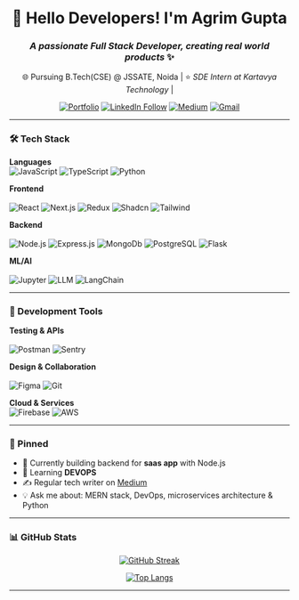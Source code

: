 <div align="center">
  
# 👋 Hello Developers! I'm Agrim Gupta 
### *A passionate Full Stack Developer, creating real world products* ✨
🌐 Pursuing B.Tech(CSE) @ JSSATE, Noida | 
⭐ *SDE Intern at Kartavya Technology* | 

[![Portfolio](https://img.shields.io/badge/🔗_Portfolio-000000?style=for-the-badge&logo=vercel&logoColor=whte)](https://agrimdev.vercel.app/)
[![LinkedIn Follow](https://img.shields.io/badge/LinkedIn-0077B5?style=for-the-badge&logo=linkedin&logoColor=white)](https://www.linkedin.com/in/agrim-gupta08/)
[![Medium](https://img.shields.io/badge/Medium-12100E?style=for-the-badge&logo=medium&logoColor=white)](https://medium.com/@agrimgupta0805)
[![Gmail](https://img.shields.io/badge/Gmail-D14836?style=for-the-badge&logo=gmail&logoColor=white)](mailto:agrimgupta8105@gmail.com)
  
</div>

---

### 🛠️ Tech Stack

**Languages**
<br/>
![JavaScript](https://img.shields.io/badge/-JavaScript-F7DF1E?logo=javascript&logoColor=black&style=flat)
![TypeScript](https://img.shields.io/badge/-TypeScript-3178C6?logo=typescript&logoColor=white&style=flat)
![Python](https://img.shields.io/badge/-Python-3776AB?logo=python&logoColor=white&style=flat)

**Frontend**  
<br/>
![React](https://img.shields.io/badge/-React-61DAFB?logo=react&logoColor=white&style=flat)
![Next.js](https://img.shields.io/badge/-Next.js-000000?logo=next.js&logoColor=white&style=flat)
![Redux](https://img.shields.io/badge/-Redux-764ABC?logo=redux&logoColor=white&style=flat)
![Shadcn](https://img.shields.io/badge/-shadcn-000000?logo=react&logoColor=white&style=flat)
![Tailwind](https://img.shields.io/badge/-Tailwind-06B6D4?logo=tailwindcss&logoColor=white&style=flat)

**Backend**  
<br/>
![Node.js](https://img.shields.io/badge/-Node.js-339933?logo=node.js&logoColor=white&style=flat)
![Express.js](https://img.shields.io/badge/-Express.js-000000?logo=express&logoColor=white&style=flat)
![MongoDb](https://img.shields.io/badge/-MongoDB-47A248?logo=mongodb&logoColor=white&style=flat)
![PostgreSQL](https://img.shields.io/badge/-PostgreSQL-4169E1?logo=postgresql&logoColor=white&style=flat)
![Flask](https://img.shields.io/badge/-Flask-000000?logo=flask&logoColor=white&style=flat)


**ML/AI**  
<br/>
![Jupyter](https://img.shields.io/badge/-Jupyter-F37626?logo=jupyter&logoColor=white&style=flat)
![LLM](https://img.shields.io/badge/-LLMs-FF6F61?logo=openai&logoColor=white&style=flat)
![LangChain](https://img.shields.io/badge/-LangChain-FF6F61?logo=openai&logoColor=white&style=flat)

---

### 🔧 Development Tools

**Testing & APIs**  
<br/>
![Postman](https://img.shields.io/badge/-Postman-FF6C37?logo=postman&logoColor=white&style=flat)
![Sentry](https://img.shields.io/badge/-Sentry-362D59?logo=sentry&logoColor=white&style=flat)

**Design & Collaboration**  
<br/>
![Figma](https://img.shields.io/badge/-Figma-F24E1E?logo=figma&logoColor=white&style=flat)
![Git](https://img.shields.io/badge/-Git-F05032?logo=git&logoColor=white&style=flat)

**Cloud & Services** 
<br/>
![Firebase](https://img.shields.io/badge/-Firebase-FFCA28?logo=firebase&logoColor=black&style=flat)
![AWS](https://img.shields.io/badge/-aws-000000?logo=amazon-aws&logoColor=FF9900&style=flat)


---

### 📌 Pinned

- 🔭 Currently building backend for **saas app** with Node.js
- 🌱 Learning **DEVOPS** 
- ✍️ Regular tech writer on [Medium](https://medium.com/@agrimgupta0805)
- 💡 Ask me about: MERN stack, DevOps, microservices architecture & Python 


---

### 📊 GitHub Stats

<div align="center">
  
[![GitHub Streak](https://streak-stats.demolab.com?user=agrim08&theme=dark&border_radius=5)](https://git.io/streak-stats)



[![Top Langs](https://github-readme-stats.vercel.app/api/top-langs/?username=agrim08&layout=compact&theme=vision-friendly-dark)](https://github.com/agrim08/github-readme-stats)



</div>

---

